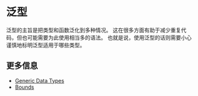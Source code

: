 # 泛型

泛型的主旨是把类型和函数泛化到多种情况。
这在很多方面有助于减少重复代码，但也可能需要为此使用相当多的语法。
也就是说，使用泛型的话则需要小心谨慎地标明泛型适用于哪些类型。

## 更多信息

- [Generic Data Types](https://doc.rust-lang.org/stable/book/ch10-01-syntax.html)
- [Bounds](https://doc.rust-lang.org/rust-by-example/generics/bounds.html)
